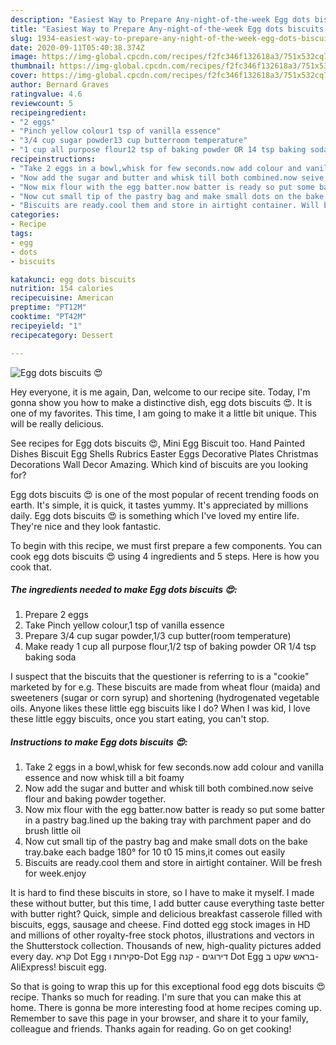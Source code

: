 ```yaml
---
description: "Easiest Way to Prepare Any-night-of-the-week Egg dots biscuits 😍"
title: "Easiest Way to Prepare Any-night-of-the-week Egg dots biscuits 😍"
slug: 1934-easiest-way-to-prepare-any-night-of-the-week-egg-dots-biscuits
date: 2020-09-11T05:40:38.374Z
image: https://img-global.cpcdn.com/recipes/f2fc346f132618a3/751x532cq70/egg-dots-biscuits-😍-recipe-main-photo.jpg
thumbnail: https://img-global.cpcdn.com/recipes/f2fc346f132618a3/751x532cq70/egg-dots-biscuits-😍-recipe-main-photo.jpg
cover: https://img-global.cpcdn.com/recipes/f2fc346f132618a3/751x532cq70/egg-dots-biscuits-😍-recipe-main-photo.jpg
author: Bernard Graves
ratingvalue: 4.6
reviewcount: 5
recipeingredient:
- "2 eggs"
- "Pinch yellow colour1 tsp of vanilla essence"
- "3/4 cup sugar powder13 cup butterroom temperature"
- "1 cup all purpose flour12 tsp of baking powder OR 14 tsp baking soda"
recipeinstructions:
- "Take 2 eggs in a bowl,whisk for few seconds.now add colour and vanilla essence and now whisk till a bit foamy"
- "Now add the sugar and butter and whisk till both combined.now seive flour and baking powder together."
- "Now mix flour with the egg batter.now batter is ready so put some batter in a pastry bag.lined up the baking tray with parchment paper and do brush little oil"
- "Now cut small tip of the pastry bag and make small dots on the bake tray.bake each badge 180° for 10 t0 15 mins,it comes out easily"
- "Biscuits are ready.cool them and store in airtight container. Will be fresh for week.enjoy"
categories:
- Recipe
tags:
- egg
- dots
- biscuits

katakunci: egg dots biscuits 
nutrition: 154 calories
recipecuisine: American
preptime: "PT12M"
cooktime: "PT42M"
recipeyield: "1"
recipecategory: Dessert

---
```



![Egg dots biscuits 😍](https://img-global.cpcdn.com/recipes/f2fc346f132618a3/751x532cq70/egg-dots-biscuits-😍-recipe-main-photo.jpg)

Hey everyone, it is me again, Dan, welcome to our recipe site. Today, I'm gonna show you how to make a distinctive dish, egg dots biscuits 😍. It is one of my favorites. This time, I am going to make it a little bit unique. This will be really delicious.

See recipes for Egg dots biscuits 😍, Mini Egg Biscuit too. Hand Painted Dishes Biscuit Egg Shells Rubrics Easter Eggs Decorative Plates Christmas Decorations Wall Decor Amazing. Which kind of biscuits are you looking for?

Egg dots biscuits 😍 is one of the most popular of recent trending foods on earth. It's simple, it is quick, it tastes yummy. It's appreciated by millions daily. Egg dots biscuits 😍 is something which I've loved my entire life. They're nice and they look fantastic.


To begin with this recipe, we must first prepare a few components. You can cook egg dots biscuits 😍 using 4 ingredients and 5 steps. Here is how you cook that.

<!--inarticleads1-->

##### The ingredients needed to make Egg dots biscuits 😍:

1. Prepare 2 eggs
1. Take Pinch yellow colour,1 tsp of vanilla essence
1. Prepare 3/4 cup sugar powder,1/3 cup butter(room temperature)
1. Make ready 1 cup all purpose flour,1/2 tsp of baking powder OR 1/4 tsp baking soda


I suspect that the biscuits that the questioner is referring to is a &#34;cookie&#34; marketed by for e.g. These biscuits are made from wheat flour (maida) and sweeteners (sugar or corn syrup) and shortening (hydrogenated vegetable oils. Anyone likes these little egg biscuits like I do? When I was kid, I love these little eggy biscuits, once you start eating, you can&#39;t stop. 

<!--inarticleads2-->

##### Instructions to make Egg dots biscuits 😍:

1. Take 2 eggs in a bowl,whisk for few seconds.now add colour and vanilla essence and now whisk till a bit foamy
1. Now add the sugar and butter and whisk till both combined.now seive flour and baking powder together.
1. Now mix flour with the egg batter.now batter is ready so put some batter in a pastry bag.lined up the baking tray with parchment paper and do brush little oil
1. Now cut small tip of the pastry bag and make small dots on the bake tray.bake each badge 180° for 10 t0 15 mins,it comes out easily
1. Biscuits are ready.cool them and store in airtight container. Will be fresh for week.enjoy


It is hard to find these biscuits in store, so I have to make it myself. I made these without butter, but this time, I add butter cause everything taste better with butter right? Quick, simple and delicious breakfast casserole filled with biscuits, eggs, sausage and cheese. Find dotted egg stock images in HD and millions of other royalty-free stock photos, illustrations and vectors in the Shutterstock collection. Thousands of new, high-quality pictures added every day. קרא Dot Egg סקירות ו-Dot Egg דירוגים - קנה Dot Egg בראש שקט ב-AliExpress! biscuit egg. 

So that is going to wrap this up for this exceptional food egg dots biscuits 😍 recipe. Thanks so much for reading. I'm sure that you can make this at home. There is gonna be more interesting food at home recipes coming up. Remember to save this page in your browser, and share it to your family, colleague and friends. Thanks again for reading. Go on get cooking!
